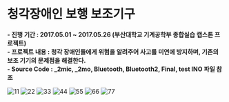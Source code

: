 # 청각장애인 보행 보조기구 

**- 진행 기간 : 2017.05.01 ~ 2017.05.26 (부산대학교 기계공학부 종합실습 캡스톤 프로젝트)**   
**- 프로젝트 내용 : 청각 장애인들에게 위험을 알려주어 사고를 미연에 방지하며, 기존의 보조 기기의 문제점을 해결한다.**   
**- Source Code : _2mic, _2mo, Bluetooth, Bluetooth2, Final, test INO 파일 참조**

![11](https://user-images.githubusercontent.com/47058935/201487619-5b3704c5-9c0f-435e-9fd9-2cb28cc16d90.PNG)
![22](https://user-images.githubusercontent.com/47058935/201487623-7e6efaa6-e690-4125-b2e8-6990ef0eaadf.PNG)
![33](https://user-images.githubusercontent.com/47058935/201487627-51aa464d-69ad-48fc-80af-c5ef70a72da7.PNG)
![44](https://user-images.githubusercontent.com/47058935/201487628-9fa0a8ce-fb82-4c3f-800c-39f3cf0eba3b.PNG)
![55](https://user-images.githubusercontent.com/47058935/201487632-3765c4a1-a2e5-457e-bc42-e45268c121f0.PNG)
![66](https://user-images.githubusercontent.com/47058935/201487633-3d0279ec-7722-4b27-8d7d-8f9cd9897f92.PNG)
![77](https://user-images.githubusercontent.com/47058935/201487635-00f27612-52a1-41c2-9f67-1ab306deb98b.PNG)
